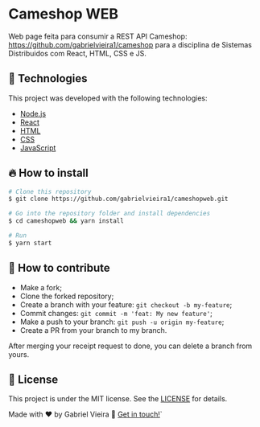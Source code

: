 # Cameshop WEB
Web page feita para consumir a REST API Cameshop: https://github.com/gabrielvieira1/cameshop para a disciplina de Sistemas Distribuidos com React, HTML, CSS e JS.

## 🚀 Technologies

This project was developed with the following technologies:

- [Node.js](https://nodejs.org/en/) 
- [React](https://reactjs.org)
- [HTML](https://www.w3schools.com/html/)
- [CSS](https://www.w3schools.com/css/)
- [JavaScript](https://www.javascript.com/)

## 🔥 How to install

```bash
# Clone this repository
$ git clone https://github.com/gabrielvieira1/cameshopweb.git

# Go into the repository folder and install dependencies
$ cd cameshopweb && yarn install

# Run
$ yarn start
```

## 🤔 How to contribute

- Make a fork;
- Clone the forked repository;
- Create a branch with your feature: `git checkout -b my-feature`;
- Commit changes: `git commit -m 'feat: My new feature'`;
- Make a push to your branch: `git push -u origin my-feature`;
- Create a PR from your branch to my branch.

After merging your receipt request to done, you can delete a branch from yours.

## :memo: License

This project is under the MIT license. See the [LICENSE](LICENSE) for details.

Made with ♥ by Gabriel Vieira :wave: [Get in touch!](https://www.linkedin.com/in/bielvieira/)`
